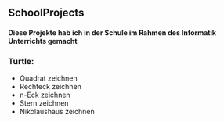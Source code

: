 ## SchoolProjects
#### Diese Projekte hab ich in der Schule im Rahmen des Informatik Unterrichts gemacht

### Turtle:
- Quadrat zeichnen
- Rechteck zeichnen
- n-Eck zeichnen
- Stern zeichnen
- Nikolaushaus zeichnen